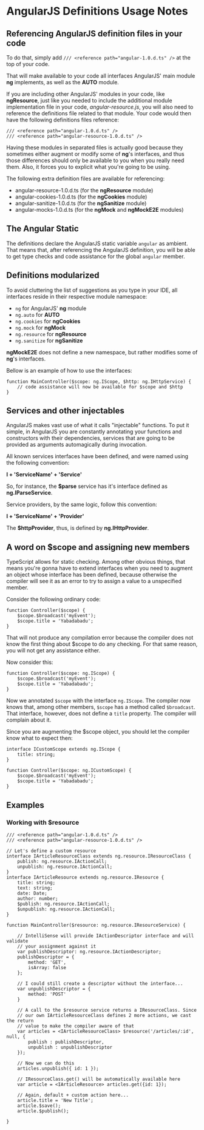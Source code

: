 ﻿# AngularJS Definitions Usage Notes

## Referencing AngularJS definition files in your code

To do that, simply add `/// <reference path="angular-1.0.d.ts" />` at the top of your code.

That will make available to your code all interfaces AngularJS' main module **ng** implements, as well as the **AUTO** module.

If you are including other AngularJS' modules in your code, like **ngResource**, just like you needed to include the additional module implementation file in your code, _angular-resource.js_, you will also need to reference the definitions file related to that module. Your code would then have the following definitions files reference:

    /// <reference path="angular-1.0.d.ts" />
    /// <reference path="angular-resource-1.0.d.ts" />

Having these modules in separated files is actually good because they sometimes either augment or modify some of **ng**'s interfaces, and thus those differences should only be available to you when you really need them. Also, it forces you to explicit what you're going to be using.

The following extra definition files are available for referencing:

* angular-resource-1.0.d.ts (for the **ngResource** module)
* angular-cookies-1.0.d.ts (for the **ngCookies** module)
* angular-sanitize-1.0.d.ts (for the **ngSanitize** module)
* angular-mocks-1.0.d.ts (for the **ngMock** and **ngMockE2E** modules)


## The Angular Static

The definitions declare the AngularJS static variable `angular` as ambient. That means that, after referencing the AngularJS definition, you will be able to get type checks and code assistance for the global `angular` member.


## Definitions modularized

To avoid cluttering the list of suggestions as you type in your IDE, all interfaces reside in their respective module namespace:

* `ng` for AngularJS' **ng** module
* `ng.auto` for **AUTO**
* `ng.cookies` for **ngCookies**
* `ng.mock` for **ngMock**
* `ng.resource` for **ngResource**
* `ng.sanitize` for **ngSanitize**

**ngMockE2E** does not define a new namespace, but rather modifies some of **ng**'s interfaces.

Bellow is an example of how to use the interfaces:

    function MainController($scope: ng.IScope, $http: ng.IHttpService) {
        // code assistance will now be available for $scope and $http
    }


## Services and other injectables

AngularJS makes vast use of what it calls "injectable" functions. To put it simple, in AngularJS you are constantly annotating your functions and constructors with their dependencies, services that are going to be provided as arguments automagically during invocation.

All known services interfaces have been defined, and were named using the following convention:

**I + 'ServiceName' + 'Service'**

So, for instance, the **$parse** service has it's interface defined as **ng.IParseService**.

Service providers, by the same logic, follow this convention:

**I + 'ServiceName' + 'Provider'**

The **$httpProvider**, thus, is defined by **ng.IHttpProvider**.


## A word on $scope and assigning new members

TypeScript allows for static checking. Among other obvious things, that means you're gonna have to extend interfaces when you need to augment an object whose interface has been defined, because otherwise the compiler will see it as an error to try to assign a value to a unspecified member.

Consider the following ordinary code:

    function Controller($scope) {        
        $scope.$broadcast('myEvent');
        $scope.title = 'Yabadabadu';
    }

That will not produce any compilation error because the compiler does not know the first thing about $scope to do any checking. For that same reason, you will not get any assistance either.

Now consider this:

    function Controller($scope: ng.IScope) {
        $scope.$broadcast('myEvent');
        $scope.title = 'Yabadabadu';
    }

Now we annotated `$scope` with the interface `ng.IScope`. The compiler now knows that, among other members, `$scope` has a method called `$broadcast`. That interface, however, does not define a `title` property. The compiler will complain about it.

Since you are augmenting the $scope object, you should let the compiler know what to expect then:

    interface ICustomScope extends ng.IScope {
        title: string;
    }
    
    function Controller($scope: ng.ICustomScope) {
        $scope.$broadcast('myEvent');
        $scope.title = 'Yabadabadu';
    }

## Examples

### Working with $resource

    /// <reference path="angular-1.0.d.ts" />
    /// <reference path="angular-resource-1.0.d.ts" />

    // Let's define a custom resource
    interface IArticleResourceClass extends ng.resource.IResourceClass {
        publish: ng.resource.IActionCall;
        unpublish: ng.resource.IActionCall;
    }
    interface IArticleResource extends ng.resource.IResource {
        title: string;
        text: string;
        date: Date;
        author: number;
        $publish: ng.resource.IActionCall;
        $unpublish: ng.resource.IActionCall;
    }

    function MainController($resource: ng.resource.IResourceService) {
                
        // IntelliSense will provide IActionDescriptor interface and will validate
        // your assignment against it
        var publishDescriptor: ng.resource.IActionDescriptor;
        publishDescriptor = {
            method: 'GET',
            isArray: false
        };

        // I could still create a descriptor without the interface...
        var unpublishDescriptor = {
            method: 'POST'
        }

        // A call to the $resource service returns a IResourceClass. Since
        // our own IArticleResourceClass defines 2 more actions, we cast the return
        // value to make the compiler aware of that
        var articles = <IArticleResourceClass> $resource('/articles/:id', null, {
            publish : publishDescriptor,
            unpublish : unpublishDescriptor
        });     

        // Now we can do this
        articles.unpublish({ id: 1 });
            
        // IResourceClass.get() will be automatically available here
        var article = <IArticleResource> articles.get({id: 1});

        // Again, default + custom action here...
        article.title = 'New Title';
        article.$save();
        article.$publish();
        
    }
